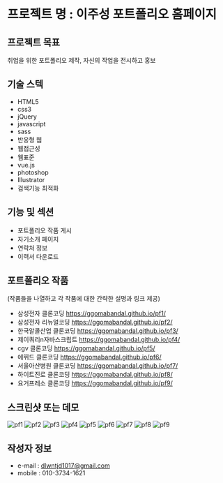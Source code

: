# 프로젝트 명 : 이주성 포트폴리오 홈페이지

## 프로젝트 목표
취업을 위한 포트폴리오 제작, 자신의 작업을 전시하고 홍보

## 기술 스텍
- HTML5
- css3
- jQuery
- javascript
- sass
- 반응형 웹
- 웹접근성
- 웹표준
- vue.js
- photoshop
- Illustrator
- 검색기능 최적화 

## 기능 및 섹션
- 포트폴리오 작품 게시
- 자기소개 페이지
- 연락처 정보
- 이력서 다운로드 

## 포트폴리오 작품
(작품들을 나열하고 각 작품에 대한 간략한 설명과 링크 제공)
- 삼성전자 클론코딩 https://ggomabandal.github.io/pf1/
- 삼성전자 리뉴얼코딩 https://ggomabandal.github.io/pf2/
- 한국알콜산업 클론코딩 https://ggomabandal.github.io/pf3/
- 제이쿼리n자바스크립트 https://ggomabandal.github.io/pf4/
- cgv 클론코딩 https://ggomabandal.github.io/pf5/
- 에뛰드 클론코딩 https://ggomabandal.github.io/pf6/
- 서울아산병원 클론코딩 https://ggomabandal.github.io/pf7/
- 하이트진로 클론코딩 https://ggomabandal.github.io/pf8/
- 요거프레소 클론코딩 https://ggomabandal.github.io/pf9/

## 스크린샷 또는 데모
![pf1](https://github.com/Ggomabandal/personal/assets/142555219/f4c0873c-d88f-4cc7-af45-d4f4a48e813d)
![pf2](https://github.com/Ggomabandal/personal/assets/142555219/494c2387-8cef-4710-a8e2-1247a19b13a5)
![pf3](https://github.com/Ggomabandal/personal/assets/142555219/6ec67d40-d04a-469d-b81c-7fcd267a6fca)
![pf4](https://github.com/Ggomabandal/personal/assets/142555219/a3779cdf-1b42-40c2-bf14-7cfb6cfcaafb)
![pf5](https://github.com/Ggomabandal/personal/assets/142555219/ec6df508-65b1-4c07-8806-8b8f0faf4aa2)
![pf6](https://github.com/Ggomabandal/personal/assets/142555219/5d9398ac-35f7-406b-8a18-c92c50e4b061)
![pf7](https://github.com/Ggomabandal/personal/assets/142555219/593bb194-e20a-4b7d-8dfa-7ae53618c516)
![pf8](https://github.com/Ggomabandal/personal/assets/142555219/3fe2153f-944e-4eca-a82a-935cb1009519)
![pf9](https://github.com/Ggomabandal/personal/assets/142555219/7c3a7eb8-01d5-40b8-99f5-f0e70fd7907c)



## 작성자 정보
- e-mail : dlwntjd1017@gmail.com
- mobile : 010-3734-1621
